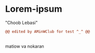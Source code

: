 # Lorem-ipsum
"Choob Lebasi" <br>
``` diff
@@ edited by AMinWClub for test ^_^ @@
```
<br> matiow va nokaran
